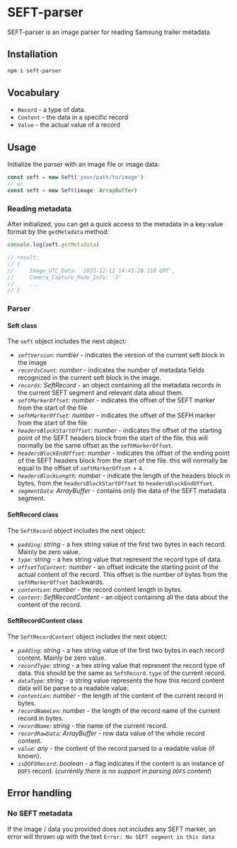 # SEFT-parser

SEFT-parser is an image parser for reading Samsung trailer metadata

## Installation

``` bash
npm i seft-parser
```

## Vocabulary

* `Record` - a type of data.
* `Content` - the data in a specific record
* `Value` - the actual value of a record

## Usage

Initialize the parser with an image file or image data:

```ts
const seft = new Seft('your/path/to/image')
// or
const seft = new Seft(image: ArrayBuffer)
```

### Reading metadata

After initialized, you can get a quick access to the metadata in a key:value format by the `getMetadata` method:

```ts
console.log(seft.getMetadata)

// result:
// {
//     Image_UTC_Data: '2023-12-13 14:41:28.110 GMT',
//     Camera_Capture_Mode_Info: '3'
//     ...
// }
```

### Parser

#### Seft class

The `seft` object includes the next object:

* *`seftVersion`: number* - indicates the version of the current seft block in the image
* *`recordsCount`: number* - indicates the number of metadata fields recognized in the current seft block in the image.
* *`records`: SeftRecord* - an object containing all the metadata records in the current SEFT segment and relevant data about them.
* *`seftMarkerOffset`: number* - indicates the offset of the SEFT marker from the start of the file
* *`sefhMarkerOffset`: number* - indicates the offset of the SEFH marker from the start of the file
* *`headersBlockStartOffset`: number* - indicates the offset of the starting point of the SEFT headers block from the start of the file. this will normally be the same offset as the `sefhMarkerOffset`.
* *`headersBlockEndOffset`: number* - indicates the offset of the ending point of the SEFT headers block from the start of the file. this will normally be equal to the offset of `seftMarkerOffset` + `4`.
* *`headersBlockLength`: number* - indicate the length of the headers block in bytes, from the `headersBlockStartOffset` to `headersBlockEndOffset`.
* *`segmentData`: ArrayBuffer* - contains only the data of the SEFT metadata segment.

#### SeftRecord class

The `SeftRecord` object includes the next object:

* *`padding`: string* - a hex string value of the first two bytes in each record. Mainly be zero value.
* *`type`: string* - a hex string value that represent the record type of data.
* *`offsetToContent`: number* - an offset indicate the starting point of the actual content of the record. This offset is the number of bytes from the `sefhMarkerOffset` backwards.
* *`contentLen`: number* - the record content length in bytes.
* *`content`: SeftRecordContent* - an object containing all the data about the content of the record.

#### SeftRecordContent class

The `SeftRecordContent` object includes the next object:

* *`padding`: string* - a hex string value of the first two bytes in each record content. Mainly be zero value.
* *`recordType`: string* - a hex string value that represent the record type of data. this should be the same as `SeftRecord.type` of the current record.
* *`dataType`: string* - a string value represents the how this record content data will be parse to a readable value.
* *`contentLen`: number* - the length of the content of the current record in bytes.
* *`recordNameLen`: number* - the length of the record name of the current record in bytes.
* *`recordName`: string* - the name of the current record.
* *`recordRawData`: ArrayBuffer* - row data value of the whole record content.
* *`value`: any* - the content of the record parsed to a readable value (if known).
* *`isDOFSRecord`: boolean* - a flag indicates if the content is an instance of `DOFS` record. (*currently there is no support in parsing `DOFS` content*)

## Error handling

### No SEFT metadata

If the image / data you provided does not includes any SEFT marker, an error will thrown up with the text `Error: No SEFT segment in this data`
